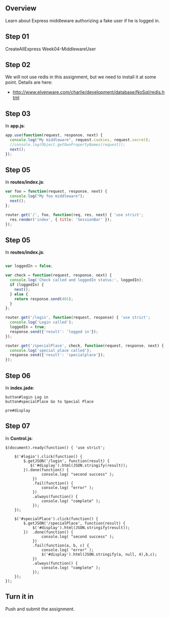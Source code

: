 ## Overview

Learn about Express middleware authorizing a fake user if he is logged in.

## Step 01

CreateAllExpress Week04-MiddlewareUser

## Step 02

We will not use redis in this assignment, but we need to install it at some point. Details are here:

- <http://www.elvenware.com/charlie/development/database/NoSql/redis.html>

## Step 03

In **app.js**:

```javascript
app.use(function(request, response, next) {
  console.log("My middleware", request.cookies, request.secret);
  //console.log(Object.getOwnPropertyNames(request));
  next();
});
```


## Step 05

In **routes/index.js**:

```javascript
var foo = function(request, response, next) {
  console.log("My foo middleware");
  next();
};

router.get('/', foo, function(req, res, next) { 'use strict';
  res.render('index', { title: 'SessionBar' });
});
```

## Step 05

In **routes/index.js**:

```javascript

var loggedIn = false;

var check = function(request, response, next) {
  console.log('Check called and loggedIn status:', loggedIn);
  if (loggedIn) {
    next();
  } else {
    return response.send(401);
  }
};

router.get('/login', function(request, response) { 'use strict';
  console.log('Login called');
  loggedIn = true;
  response.send({'result': 'logged in'});
});

router.get('/specialPlace', check, function(request, response, next) {
  console.log('special place called');
  response.send({'result': 'specialplace'});
});
```

## Step 06

In **index.jade**:

```
button#login Log in
button#specialPlace Go to Special Place

pre#display
```

## Step 07

In **Control.js**:

```
$(document).ready(function() { 'use strict';

    $('#login').click(function() {
        $.getJSON('/login', function(result) {
           $('#display').html(JSON.stringify(result));
        }).done(function() {
                console.log( "second success" );
            })
            .fail(function() {
                console.log( "error" );
            })
            .always(function() {
                console.log( "complete" );
            });
    });

    $('#specialPlace').click(function() {
        $.getJSON('/specialPlace', function(result) {
            $('#display').html(JSON.stringify(result));
        })  .done(function() {
                console.log( "second success" );
            })
            .fail(function(a, b, c) {
                console.log( "error" );
                $('#display').html(JSON.stringify(a, null, 4),b,c);
            })
            .always(function() {
                console.log( "complete" );
            });
    });
});
```

## Turn it in

Push and submit the assignment.
